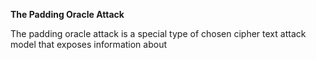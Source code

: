 **The Padding Oracle Attack**

The padding oracle attack is a special type of chosen cipher text attack model that exposes information about 